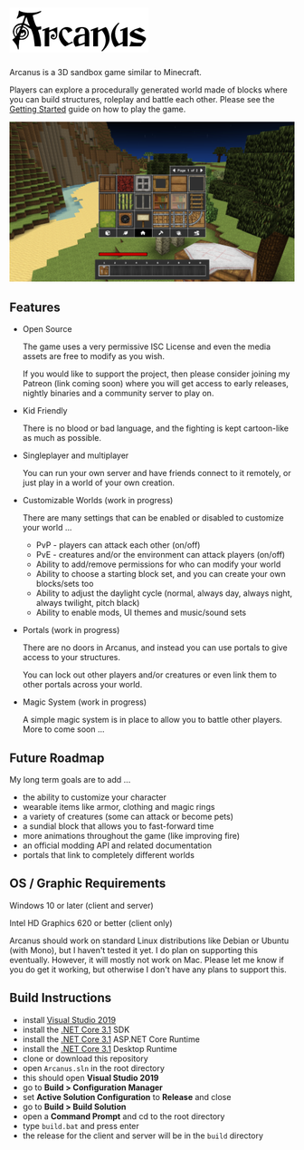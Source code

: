 ![Arcanus](https://raw.githubusercontent.com/World-of-Arcanus/Arcanus-Game/main/data/local/gui/logo-small.png)
============

Arcanus is a 3D sandbox game similar to Minecraft.

Players can explore a procedurally generated world made of blocks where you can build structures, roleplay and battle each other. Please see the [Getting Started](https://github.com/World-of-Arcanus/Arcanus-Game/wiki#getting-started) guide on how to play the game.

![Screenshot](https://raw.githubusercontent.com/World-of-Arcanus/Arcanus-Game/main/docs/images/screenshot.png)

Features
--------

- Open Source

     The game uses a very permissive ISC License and even the media assets are free to modify as you wish.
     
     If you would like to support the project, then please consider joining my Patreon (link coming soon) where you will get access to early releases, nightly binaries and a community server to play on.

- Kid Friendly

     There is no blood or bad language, and the fighting is kept cartoon-like as much as possible.

- Singleplayer and multiplayer

     You can run your own server and have friends connect to it remotely, or just play in a world of your own creation. 

- Customizable Worlds (work in progress)

     There are many settings that can be enabled or disabled to customize your world ...

     - PvP - players can attack each other (on/off)
     - PvE - creatures and/or the environment can attack players (on/off)
     - Ability to add/remove permissions for who can modify your world
     - Ability to choose a starting block set, and you can create your own blocks/sets too
     - Ability to adjust the daylight cycle (normal, always day, always night, always twilight, pitch black)
     - Ability to enable mods, UI themes and music/sound sets

- Portals (work in progress)

     There are no doors in Arcanus, and instead you can use portals to give access to your structures.
     
     You can lock out other players and/or creatures or even link them to other portals across your world.

- Magic System (work in progress)

     A simple magic system is in place to allow you to battle other players. More to come soon ...

Future Roadmap
--------------

My long term goals are to add ...

- the ability to customize your character
- wearable items like armor, clothing and magic rings
- a variety of creatures (some can attack or become pets)
- a sundial block that allows you to fast-forward time
- more animations throughout the game (like improving fire)
- an official modding API and related documentation
- portals that link to completely different worlds

OS / Graphic Requirements
-------------------------

Windows 10 or later (client and server)

Intel HD Graphics 620 or better (client only)

Arcanus should work on standard Linux distributions like Debian or Ubuntu (with Mono), but I haven't tested it yet. I do plan on supporting this eventually. However, it will mostly not work on Mac. Please let me know if you do get it working, but otherwise I don't have any plans to support this.

Build Instructions
-------------------------

- install [Visual Studio 2019](https://visualstudio.microsoft.com/vs/older-downloads/#visual-studio-2019-and-other-products)
- install the [.NET Core 3.1](https://dotnet.microsoft.com/en-us/download/dotnet/3.1) SDK
- install the [.NET Core 3.1](https://dotnet.microsoft.com/en-us/download/dotnet/3.1) ASP.NET Core Runtime
- install the [.NET Core 3.1](https://dotnet.microsoft.com/en-us/download/dotnet/3.1) Desktop Runtime
- clone or download this repository
- open `Arcanus.sln` in the root directory
- this should open **Visual Studio 2019**
- go to **Build > Configuration Manager**
- set **Active Solution Configuration** to **Release** and close
- go to **Build > Build Solution**
- open a **Command Prompt** and cd to the root directory
- type `build.bat` and press enter
- the release for the client and server will be in the `build` directory
